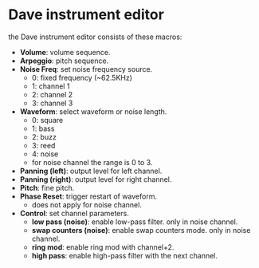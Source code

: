 # Dave instrument editor

the Dave instrument editor consists of these macros:

- **Volume**: volume sequence.
- **Arpeggio**: pitch sequence.
- **Noise Freq**: set noise frequency source.
  - 0: fixed frequency (~62.5KHz)
  - 1: channel 1
  - 2: channel 2
  - 3: channel 3
- **Waveform**: select waveform or noise length.
  - 0: square
  - 1: bass
  - 2: buzz
  - 3: reed
  - 4: noise
  - for noise channel the range is 0 to 3.
- **Panning (left)**: output level for left channel.
- **Panning (right)**: output level for right channel.
- **Pitch**: fine pitch.
- **Phase Reset**: trigger restart of waveform.
  - does not apply for noise channel.
- **Control**: set channel parameters.
  - **low pass (noise)**: enable low-pass filter. only in noise channel.
  - **swap counters (noise)**: enable swap counters mode. only in noise channel.
  - **ring mod**: enable ring mod with channel+2.
  - **high pass**: enable high-pass filter with the next channel.

